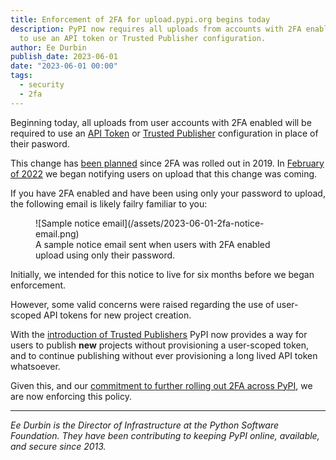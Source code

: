 ```yaml
---
title: Enforcement of 2FA for upload.pypi.org begins today
description: PyPI now requires all uploads from accounts with 2FA enabled
  to use an API token or Trusted Publisher configuration.
author: Ee Durbin
publish_date: 2023-06-01
date: "2023-06-01 00:00"
tags:
  - security
  - 2fa
---
```


Beginning today, all uploads from user accounts with 2FA enabled
will be required to use an [API Token](https://pypi.org/help/#apitoken)
or [Trusted Publisher](https://docs.pypi.org/trusted-publishers/) configuration
in place of their pasword.

This change has [been planned](https://github.com/pypi/warehouse/issues/7265)
since 2FA was rolled out in 2019.
In [February of 2022](https://github.com/pypi/warehouse/pull/10836)
we began notifying users on upload that this change was coming.

If you have 2FA enabled and have been using only your password to upload,
the following email is likely failry familiar to you:

<figure markdown>
  ![Sample notice email](/assets/2023-06-01-2fa-notice-email.png)
  <figcaption>
      A sample notice email sent when users with 2FA enabled
      upload using only their password.
  </figcaption>
</figure>

Initially, we intended for this notice to live for six months before
we began enforcement.

However, some valid concerns were raised regarding
the use of user-scoped API tokens for new project creation.

With the [introduction of Trusted Publishers](/posts/2023-04-20-introducing-trusted-publishers/)
PyPI now provides a way for users to publish **new** projects without 
provisioning a user-scoped token, and to continue publishing without
ever provisioning a long lived API token whatsoever.

Given this, and our [commitment to further rolling out 2FA across PyPI](/posts/2023-05-25-securing-pypi-with-2fa/),
we are now enforcing this policy.

---

_Ee Durbin is the Director of Infrastructure at
the Python Software Foundation.
They have been contributing to keeping PyPI online, available, and
secure since 2013._
